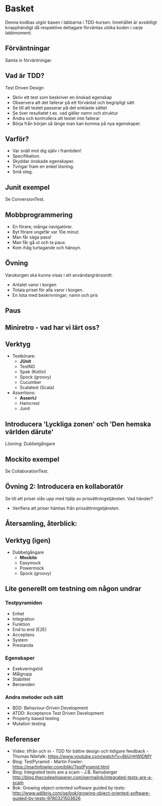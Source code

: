# Basket
Denna kodbas utgör basen i labbarna i TDD-kursen. Innehållet är avsiktligt knapphändigt då respektive deltagare förväntas utöka koden i varje labbmoment.

## Förväntningar

Samla in förväntningar.

## Vad är TDD?

Test Driven Design

- Skriv ett test som beskriver en önskad egenskap
- Observera att det fallerar på ett förväntat och begripligt sätt
- Se till att testet passerar på det enklaste sättet
- Se över resultatet t.ex. vad gäller namn och struktur
- Ändra och kontrollera att testet inte fallerar
- Börja från början så länge man kan komma på nya egenskaper.

## Varför?

- Var snäll mot dig själv i framtiden!
- Specifikation.
- Skyddar önskade egenskaper.
- Tvingar fram en enkel lösning.
- Små steg.

## Junit exempel

Se ConversionTest.

## Mobbprogrammering
 
 - En förare, många navigatörer.
 - Byt förare ungefär var 10e minut.
 - Man får säga pass!
 - Man får gå ut och ta paus.
 - Kom ihåg turtagande och hänsyn.
 
## Övning

Varukorgen ska kunna visas i ett användargränssnitt.

- Antalet varor i korgen
- Totala priset för alla varor i korgen.
- En lista med beskrivningar; namn och pris

## Paus 

## Miniretro - vad har vi lärt oss?

## Verktyg

- Testkörare: 
    - <b>JUnit</b>
    - TestNG
    - Spek (Kotlin)
    - Spock (groovy)
    - Cucumber
    - Scalatest (Scala)
- Assertions: 
    - <b>AssertJ</b>
    - Hamcrest
    - Junit

## Introducera 'Lyckliga zonen' och 'Den hemska världen därute'

Lösning: Dubbelgångare

## Mockito exempel

Se CollaborationTest.

## Övning 2: Introducera en kollaboratör

Se till att priser slås upp med hjälp av prissättningstjänsten.
Vad händer?

- Verifiera att priser hämtas från prissättningstjänsten.
 
## Återsamling, återblick:

## Verktyg (igen)

- Dubbelgångare
    - <b>Mockito</b>
    - Easymock
    - Powermock
    - Spock (groovy)
    
## Lite generellt om testning om någon undrar 

### Testpyramiden
- Enhet
- Integration
- Funktion
- End to end (E2E)
- Acceptans
- System
- Prestanda

### Egenskaper
- Exekveringstid
- Målgrupp
- Stabilitet
- Beroenden

### Andra metoder och sätt
- BDD: Behaviour-Driven Development
- ATDD: Acceptance Test Driven Development
- Property based testing
- Mutation testing
 
## Referenser

- Video: tifrån och in - TDD för bättre design och tidigare feedback - Thomas Nilefalk: https://www.youtube.com/watch?v=8bUrjHWlDMY
- Blog: TestPyramid - Martin Fowler: https://martinfowler.com/bliki/TestPyramid.html
- Blog: Integrated tests are a scam - J.B. Rainsberger
http://blog.thecodewhisperer.com/permalink/integrated-tests-are-a-scam
- Bok: Growing object-oriented software guided by tests: http://www.adlibris.com/se/bok/growing-object-oriented-software-guided-by-tests-9780321503626









